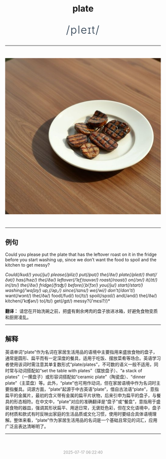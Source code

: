 <div align="center">

# plate

<div style="margin: 30px 0;">
<h1 style="font-size: 2.5em; font-weight: 300; letter-spacing: 2px; margin: 0; color: #2c3e50;">
/pleɪt/
</h1>
</div>

</div>

---

<div align="center" style="margin: 40px 0;">

![plate](images/plate.png)

</div>

---

## 例句

Could you please put the plate that has the leftover roast on it in the fridge before you start washing up, since we don’t want the food to spoil and the kitchen to get messy?

*Could(/kʊd/) you(/ju/) please(/pliz/) put(/pʊt/) the(/ðə/) plate(/pleɪt/) that(/ðət/) has(/həz/) the(/ðə/) leftover(/ˈlɛfˌtoʊvər/) roast(/roʊst/) on(/ɔn/) it(/ɪt/) in(/ɪn/) the(/ðə/) fridge(/frɪʤ/) before(/ˌbiˈfɔr/) you(/ju/) start(/stɑrt/) washing(/ˈwɑʃɪŋ/) up,(/əp,/) since(/sɪns/) we(/wi/) don’t(/don’t*/) want(/wɔnt/) the(/ðə/) food(/fud/) to(/tɪ/) spoil(/spɔɪl/) and(/ənd/) the(/ðə/) kitchen(/ˈkɪʧən/) to(/tɪ/) get(/gɪt/) messy?(/ˈmɛsi?/)*

**翻译：** 请您在开始洗碗之前，把盛有剩余烤肉的盘子放进冰箱，好避免食物变质和厨房凌乱。

---

## 解释

英语单词“plate”作为名词在家居生活用品的语境中主要指用来盛放食物的盘子，通常是圆形、扁平而有一定深度的餐具，适用于吃饭、摆放菜肴等场合。英语学习者使用该词时需注意其单复数形式“plate/plates”，不可数的语义一般不适用，同时常与动词搭配如“set the table with plates”（摆放盘子）、“a stack of plates”（一摞盘子）或形容词搭配如“ceramic plate”（陶瓷盘）、“dinner plate”（主菜盘）等。此外，“plate”也可用作动词，但在家居语境中作为名词时主要指餐具。词源方面，“plate”起源于中古英语“plate”，借自古法语“plate”，意指扁平的金属片，最初的含义带有金属的扁平片状物，后来引申为扁平的盘子，与餐具的形态相符。在中文中，“plate”对应的准确翻译是“盘子”或“餐盘”，意指用于盛装食物的器皿，强调其形状扁平、用途日常，无褒贬色彩，但在文化语境中，盘子的材质和款式有时反映出家庭的生活品质或文化习惯，使用时要结合具体语境理解。整体来看，“plate”作为家居生活用品的名词是一个基础且常见的词汇，应用广泛且表达清晰明了。


---

<div align="center" style="margin-top: 50px;">
<small style="color: #999; font-size: 0.9em;">2025-07-17 06:22:40</small>
</div>
